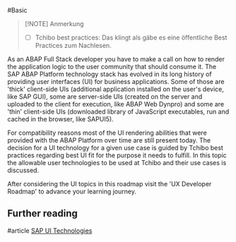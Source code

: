 #Basic

 
> [!NOTE] Anmerkung
> - [ ] Tchibo best practices: Das klingt als gäbe es eine öffentliche Best Practices zum Nachlesen.

 As an ABAP Full Stack developer you have to make a call on how to render the application logic to the user community that should consume it. The SAP ABAP Platform technology stack has evolved in its long history of providing user interfaces (UI) for business applications. Some of those are 'thick' client-side UIs (additional application installed on the user's device, like SAP GUI), some are server-side UIs (created on the server and uploaded to the client for execution, like ABAP Web Dynpro) and some are 'thin' client-side UIs (downloaded library of JavaScript executables, run and cached in the browser, like SAPUI5).
 
 For compatibility reasons most of the UI rendering abilities that were provided with the ABAP Platform over time are still present today. The decision for a UI technology for a given use case is guided by Tchibo best practices regarding best UI fit for the purpose it needs to fulfill. In this topic the allowable user technologies to be used at Tchibo and their use cases is discussed. 

After considering the UI topics in this roadmap visit the 'UX Developer Roadmap' to advance your learning journey.

## Further reading
#article [SAP UI Technologies](https://help.sap.com/docs/ABAP_PLATFORM_NEW/6f3c61a7a5b94447b80e72f722b0aad7/4166e6938652441d90261fcc3eca45b6.html?locale=en-US)